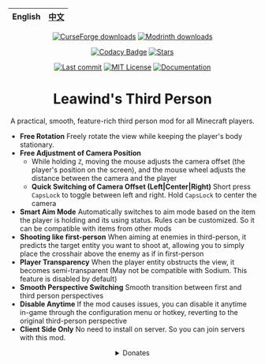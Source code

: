 <div align=center>

| English | [中文](./README-ZH.md) |
|---------|----------------------|

[![CurseForge downloads](https://img.shields.io/curseforge/dt/930880?style=flat&logo=curseforge&color=F1643%5E&cacheSeconds=3600&label=Downloads)](https://www.curseforge.com/minecraft/mc-mods/leawind-third-person)
[![Modrinth downloads](https://img.shields.io/modrinth/dt/S3D3QF0M?style=flat&logo=modrinth&color=17B85A&cacheSeconds=3600&label=Downloads)](https://modrinth.com/mod/leawind-third-person)

[![Codacy Badge](https://img.shields.io/codacy/grade/41e70a17218c4773aefb62382b9547a6?logo=codacy)](https://app.codacy.com/gh/Leawind/Third-Person/dashboard?utm_source=gh&utm_medium=referral&utm_content=&utm_campaign=Badge_grade)
[![Stars](https://img.shields.io/github/stars/LEAWIND/Third-Person?style=flat&logo=github&color=daaa3f)](https://github.com/LEAWIND/Third-Person)

[![Last commit](https://img.shields.io/github/last-commit/LEAWIND/Third-Person?logo=github)](https://github.com/LEAWIND/Third-Person)
[![MIT License](https://img.shields.io/badge/license-MIT-blue.svg)](https://github.com/LEAWIND/Third-Person?tab=MIT-1-ov-file)
[![Documentation](https://img.shields.io/github/deployments/LEAWIND/Third-Person/github-pages?style=flat&logo=github&label=Documentation&cacheSeconds=900)](https://leawind.github.io/Third-Person/en-US/?autolang)

# Leawind's Third Person

A practical, smooth, feature-rich third person mod for all Minecraft players.

</div>

* **Free Rotation** Freely rotate the view while keeping the player's body stationary.
* **Free Adjustment of Camera Position**
	* While holding `Z`, moving the mouse adjusts the camera offset (the player's position on the screen), and the mouse wheel adjusts the distance between the camera and the player
	* **Quick Switching of Camera Offset (Left|Center|Right)** Short press `CapsLock` to toggle between left and right. Hold `CapsLock` to center the camera
* **Smart Aim Mode** Automatically switches to aim mode based on the item the player is holding and its using status. Rules can be customized. So it can be compatible with items from other mods
* **Shooting like first-person** When aiming at enemies in third-person, it predicts the target entity you want to shoot at, allowing you to simply place the crosshair above the enemy as if in first-person
* **Player Transparency** When the player entity obstructs the view, it becomes semi-transparent (May not be compatible with Sodium. This feature is disabled by default)
* **Smooth Perspective Switching** Smooth transition between first and third person perspectives
* **Disable Anytime** If the mod causes issues, you can disable it anytime in-game through the configuration menu or hotkey, reverting to the original third-person perspective
* **Client Side Only** No need to install on server. So you can join servers with this mod.

<div align=center>
<details>
<summary>Donates</summary>

<img alt=ΨQ src="https://github.com/Leawind/Third-Person/raw/gh-pages/docs/public/donate/IHY-216.jpg" width=648/>

> <details>
> <summary>Donate using Wechat</summary>
> <img alt=wechat src="https://github.com/Leawind/Third-Person/raw/gh-pages/docs/public/donate/wechat.jpg" width=320 />
> </details>
> <details>
> <summary>Other ways</summary>
>
> [Buy Me a Coffee](https://www.buymeacoffee.com/leawind)  
> [Afdian (爱发电)](https://afdian.com/a/Leawind)
>
> </details>

</details>
</div>
